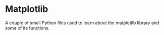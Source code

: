 # Matplotlib
A couple of small Python files used to learn about the matplotlib library and some of its functions.
